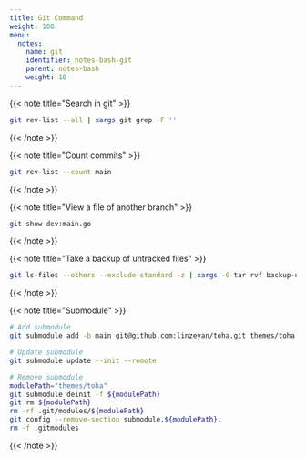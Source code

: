 ```yaml
---
title: Git Command
weight: 100
menu:
  notes:
    name: git
    identifier: notes-bash-git
    parent: notes-bash
    weight: 10
---
```


{{< note title="Search in git" >}}

```bash
git rev-list --all | xargs git grep -F ''
```

{{< /note >}}

{{< note title="Count commits" >}}

```bash
git rev-list --count main
```

{{< /note >}}

{{< note title="View a file of another branch" >}}

```bash
git show dev:main.go
```

{{< /note >}}

{{< note title="Take a backup of untracked files" >}}

```bash
git ls-files --others --exclude-standard -z | xargs -0 tar rvf backup-untracked.zip
```

{{< /note >}}

{{< note title="Submodule" >}}

```bash
# Add submodule
git submodule add -b main git@github.com:linzeyan/toha.git themes/toha

# Update submodule
git submodule update --init --remote

# Remove submodule
modulePath="themes/toha"
git submodule deinit -f ${modulePath}
git rm ${modulePath}
rm -rf .git/modules/${modulePath}
git config --remove-section submodule.${modulePath}.
rm -f .gitmodules
```

{{< /note >}}
